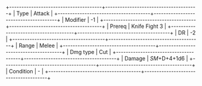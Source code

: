 +--------------------------------------+--------------------------------------+
| Type                                 | Attack                               |
+--------------------------------------+--------------------------------------+
| Modifier                             | -1                                   |
+--------------------------------------+--------------------------------------+
| Prereq                               | Knife Fight 3                        |
+--------------------------------------+--------------------------------------+
| DR                                   | -2                                   |
+--------------------------------------+--------------------------------------+
| Range                                | Melee                                |
+--------------------------------------+--------------------------------------+
| Dmg type                             | Cut                                  |
+--------------------------------------+--------------------------------------+
| Damage                               | *SM*+D+4+1d6                     |
+--------------------------------------+--------------------------------------+
| Condition                            | -                                    |
+--------------------------------------+--------------------------------------+


